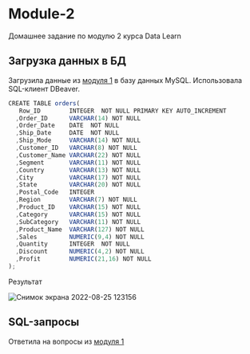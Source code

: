 # Module-2
Домашнее задание по модулю 2 курса Data Learn

Загрузка данных в БД
---

Загрузила данные из [модуля 1](https://github.com/EkaterinaSovetkina/DE-101-Module1) в базу данных MySQL. Использовала SQL-клиент DBeaver.

``` js
CREATE TABLE orders(
   Row_ID        INTEGER  NOT NULL PRIMARY KEY AUTO_INCREMENT
  ,Order_ID      VARCHAR(14) NOT NULL
  ,Order_Date    DATE  NOT NULL
  ,Ship_Date     DATE  NOT NULL
  ,Ship_Mode     VARCHAR(14) NOT NULL
  ,Customer_ID   VARCHAR(8) NOT NULL
  ,Customer_Name VARCHAR(22) NOT NULL
  ,Segment       VARCHAR(11) NOT NULL
  ,Country       VARCHAR(13) NOT NULL
  ,City          VARCHAR(17) NOT NULL
  ,State         VARCHAR(20) NOT NULL
  ,Postal_Code   INTEGER 
  ,Region        VARCHAR(7) NOT NULL
  ,Product_ID    VARCHAR(15) NOT NULL
  ,Category      VARCHAR(15) NOT NULL
  ,SubCategory   VARCHAR(11) NOT NULL
  ,Product_Name  VARCHAR(127) NOT NULL
  ,Sales         NUMERIC(9,4) NOT NULL
  ,Quantity      INTEGER  NOT NULL
  ,Discount      NUMERIC(4,2) NOT NULL
  ,Profit        NUMERIC(21,16) NOT NULL
);
```

Результат

![Снимок экрана 2022-08-25 123156](https://user-images.githubusercontent.com/108063450/186616667-cfce9da1-3325-4625-a3ce-46b40d3b5d8f.png)


SQL-запросы
---

Ответила на вопросы из [модуля 1](https://github.com/EkaterinaSovetkina/DE-101-Module1)
